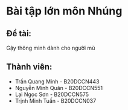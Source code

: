# Bài tập lớn môn Nhúng
## Đề tài: 
Gậy thông minh dành cho người mù

## Thành viên:
- Trần Quang Minh - B20DCCN443
- Nguyễn Minh Quân - B20DCCN551
- Lại Ngọc Sơn - B20DCCN575
- Trịnh Minh Tuấn - B20DCCN037